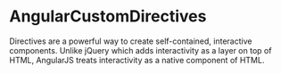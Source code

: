 # AngularCustomDirectives
Directives are a powerful way to create self-contained, interactive components. Unlike jQuery which adds interactivity as a layer on top of HTML, AngularJS treats interactivity as a native component of HTML.
